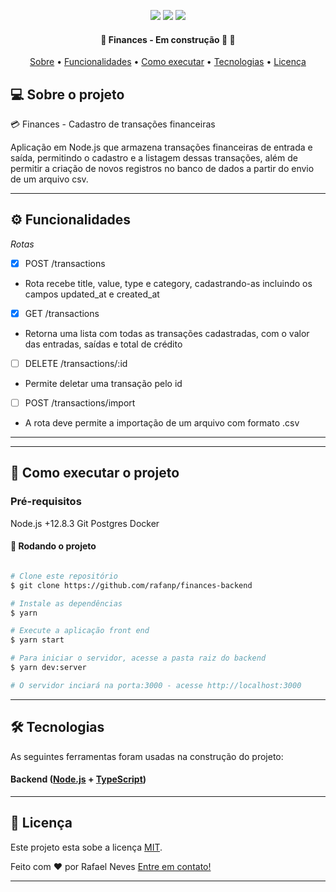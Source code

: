 <p align="center">

<img src="https://img.shields.io/static/v1?label=&message=Node.js&color=7159c1&style=for-the-badge&logo=node.js"/>

<img src="https://img.shields.io/static/v1?label=&message=Typescript&color=007ACC&style=for-the-badge&logo=typescript"/>

<img src="https://img.shields.io/static/v1?label=&message=Javascript&color=7159c1&style=for-the-badge&logo=javascript"/>

</p>
<!-- <h1 align="center">
<img alt="GoBarber" title="GoBarber" src="./gobarber-web/src/assets/logo-cover.png" />
</h1> -->

<h4 align="center">
🚧 Finances - Em construção 🚀 🚧
</h4>

<p align="center">
<a href="#-sobre-o-projeto">Sobre</a> •
<a href="#-funcionalidades">Funcionalidades</a> •
<!-- <a href="#-layout">Layout</a> • -->
<a href="#-como-executar-o-projeto">Como executar</a> •
<a href="#-tecnologias">Tecnologias</a> •
<a href="#user-content--licença">Licença</a>
</p>

## 💻 Sobre o projeto

💳 Finances - Cadastro de transações financeiras

Aplicação em Node.js que armazena transações financeiras de entrada e saída, permitindo o cadastro e a listagem dessas transações, além de permitir a criação de novos registros no banco de dados a partir do envio de um arquivo csv.

---

## ⚙️ Funcionalidades

*Rotas*
- [x] POST /transactions
- Rota recebe title, value, type e category, cadastrando-as incluindo os campos updated_at e created_at
- [x] GET /transactions
- Retorna uma lista com todas as transações cadastradas, com o valor das entradas, saídas e total de crédito
- [ ] DELETE /transactions/:id
- Permite deletar uma transação pelo id
- [ ] POST /transactions/import
- A rota deve permite a importação de um arquivo com formato .csv

---

<!-- ## 🎨 Layout -->

<!-- O layout da aplicação está disponível no Figma:

<a href="https://www.figma.com/file/HOCmxfrElzLpI75LdzFLia/Github-Explorer](https://www.figma.com/file/HOCmxfrElzLpI75LdzFLia/Github-Explorer">
<img alt="Figma" src="https://img.shields.io/badge/Acessar%20Layout%20-Figma-%2304D361">
</a> -->


<!-- ## Web

<p align="center" style="display: flex; align-items: flex-start; justify-content: center;">
<img alt="GoBarber" title="#GoBarber" src="./gobarber-web/src/assets/sign-in-cover.png" width="600px">

<img alt="GoBarber" title="#GoBarber" src="./gobarber-web/src/assets/sign-up-cover.png" width="600px">
</p> -->

---

## 🚀 Como executar o projeto

### Pré-requisitos

Node.js +12.8.3
Git
Postgres
Docker

#### 🎲 Rodando o projeto

```bash

# Clone este repositório
$ git clone https://github.com/rafanp/finances-backend

# Instale as dependências
$ yarn

# Execute a aplicação front end
$ yarn start

# Para iniciar o servidor, acesse a pasta raiz do backend
$ yarn dev:server

# O servidor inciará na porta:3000 - acesse http://localhost:3000

```
---

## 🛠 Tecnologias

As seguintes ferramentas foram usadas na construção do projeto:

#### **Backend** ([Node.js](https://nodejs.org) + [TypeScript](https://www.typescriptlang.org/))

---

## 📝 Licença

Este projeto esta sobe a licença [MIT](./LICENSE).

Feito com ❤️ por Rafael Neves [Entre em contato!](https://www.linkedin.com/in/rafaelnps/)

---

